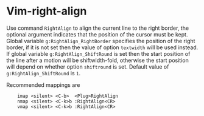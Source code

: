 Vim-right-align
===============

Use command `RightAlign` to align the current line to the right border, the
optional argument indicates that the position of the cursor must be kept.
Global variable `g:RightAlign_RightBorder` specifies the position of the
right border, if it is not set then the value of option `textwidth` will
be used instead. If global variable `g:RightAlign_ShiftRound` is set then
the start position of the line after a motion will be shiftwidth-fold,
otherwise the start position will depend on whether option `shiftround` is
set. Default value of `g:RightAlign_ShiftRound` is `1`.

Recommended mappings are

```vim
    imap <silent> <C-b>  <Plug>RightAlign
    nmap <silent> <C-k>b :RightAlign<CR>
    vmap <silent> <C-k>b :RightAlign<CR>
```

